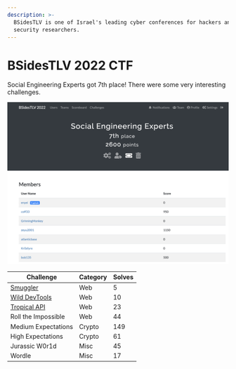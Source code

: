 ```yaml
---
description: >-
  BSidesTLV is one of Israel's leading cyber conferences for hackers and
  security researchers.
---
```


# BSidesTLV 2022 CTF

Social Engineering Experts got 7th place! There were some very interesting challenges.

![](<../../.gitbook/assets/image (82).png>)

| Challenge                         | Category | Solves |
| --------------------------------- | -------- | ------ |
| [Smuggler](smuggler.md)           | Web      | 5      |
| [Wild DevTools](wild-devtools.md) | Web      | 10     |
| [Tropical API](tropical-api.md)   | Web      | 23     |
| Roll the Impossible               | Web      | 44     |
| Medium Expectations               | Crypto   | 149    |
| High Expectations                 | Crypto   | 61     |
| Jurassic W0r1d                    | Misc     | 45     |
| Wordle                            | Misc     | 17     |
